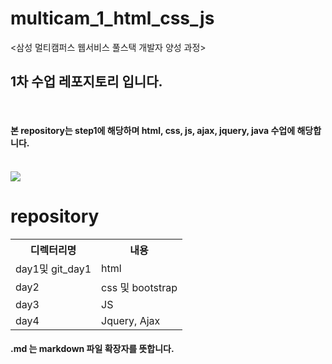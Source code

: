 # multicam_1_html_css_js
&lt;삼성 멀티캠퍼스 웹서비스 풀스택 개발자 양성 과정>
<br>
## 1차 수업 레포지토리 입니다.
<br>

#### 본 repository는 step1에 해당하며 html, css, js, ajax, jquery, java 수업에 해당합니다.

<br>
<img src="https://event.multicampus.com/backend/images/promotion/PR010149/pc/visual-06.png">

<br>
<h1>repository</h1>
<table>
  <tr><th>디렉터리명</th><th>내용</th></tr>
  <tr><td>day1및 git_day1</td><td>html</td></tr>
  <tr><td>day2</td><td>css 및 bootstrap</td></tr>
  <tr><td>day3</td><td>JS</td></tr>
  <tr><td>day4</td><td>Jquery, Ajax</td></tr>
</table>
  

#### .md 는 markdown 파일 확장자를 뜻합니다. 
